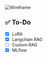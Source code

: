 ![Wireframe](https://raw.githubusercontent.com/Desire32/lora-ml-transfomers/main/cache/wireframe.png)

## ✅ To-Do

- [x] LoRA
- [x] Langchain RAG
- [ ] Custom RAG
- [x] MLflow
